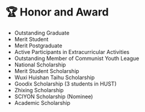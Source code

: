# 🏆 Honor and Award
- Outstanding Graduate
- Merit Student
- Merit Postgraduate
- Active Participants in Extracurricular Activities
- Outstanding Member of Communist Youth League
- National Scholarship
- Merit Student Scholarship
- Wuxi Huishan Taihu Scholarship
- Goodix Scholarship (3 students in HUST)
- Zhixing Scholarship
- SCIYON Scholarship (Nominee)
- Academic Scholarship